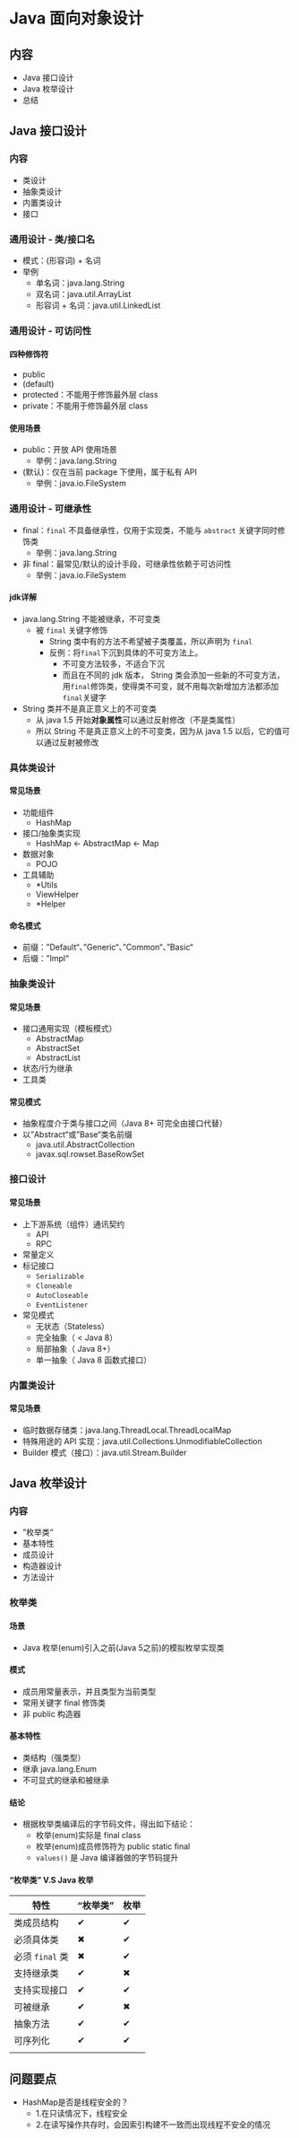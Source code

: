 # Java 面向对象设计

## 内容

* Java 接口设计
* Java 枚举设计
* 总结



## Java 接口设计

### 内容

* 类设计
* 抽象类设计
* 内置类设计
* 接口

### 通用设计 - 类/接口名

* 模式：(形容词) + 名词
* 举例
  * 单名词：java.lang.String
  * 双名词：java.util.ArrayList
  * 形容词 + 名词：java.util.LinkedList

### 通用设计 - 可访问性

#### 四种修饰符

* public
* (default)
* protected：不能用于修饰最外层 class
* private：不能用于修饰最外层 class

#### 使用场景

* public：开放 API 使用场景
  * 举例：java.lang.String
* (默认)：仅在当前 package 下使用，属于私有 API
  * 举例：java.io.FileSystem

### 通用设计 - 可继承性

* final：`final` 不具备继承性，仅用于实现类，不能与 `abstract` 关键字同时修饰类
  * 举例：java.lang.String
* 非 final：最常见/默认的设计手段，可继承性依赖于可访问性
  * 举例：java.io.FileSystem

#### jdk详解

* java.lang.String 不能被继承，不可变类
  * 被 `final` 关键字修饰
    * String 类中有的方法不希望被子类覆盖，所以声明为 `final`
    * 反例：将`final`下沉到具体的不可变方法上。
      * 不可变方法较多，不适合下沉
      * 而且在不同的 jdk 版本， String 类会添加一些新的不可变方法，用`final`修饰类，使得类不可变，就不用每次新增加方法都添加`final`关键字
* String 类并不是真正意义上的不可变类
  * 从 java 1.5 开始**对象属性**可以通过反射修改（不是类属性）
  * 所以 String 不是真正意义上的不可变类，因为从 java 1.5 以后，它的值可以通过反射被修改

### 具体类设计

#### 常见场景

* 功能组件
  * HashMap
* 接口/抽象类实现
  * HashMap <- AbstractMap <- Map
* 数据对象
  * POJO
* 工具辅助
  * *Utils
  * ViewHelper
  * *Helper

#### 命名模式

* 前缀：”Default“、”Generic“、”Common“、”Basic“
* 后缀：”Impl“

### 抽象类设计

#### 常见场景

* 接口通用实现（模板模式）
  * AbstractMap
  * AbstractSet
  * AbstractList
* 状态/行为继承
* 工具类

#### 常见模式

* 抽象程度介于类与接口之间（Java 8+ 可完全由接口代替）
* 以”Abstract“或”Base“类名前缀
  * java.util.AbstractCollection
  * javax.sql.rowset.BaseRowSet

### 接口设计

#### 常见场景

* 上下游系统（组件）通讯契约
  * API
  * RPC
* 常量定义
* 标记接口
  * `Serializable`
  * `Cloneable`
  * `AutoCloseable`
  * `EventListener` 
* 常见模式
  * 无状态（Stateless）
  * 完全抽象（ < Java 8）
  * 局部抽象（ Java 8+）
  * 单一抽象（ Java 8 函数式接口）

### 内置类设计

#### 常见场景

* 临时数据存储类：java.lang.ThreadLocal.ThreadLocalMap
* 特殊用途的 API 实现：java.util.Collections.UnmodifiableCollection
* Builder 模式（接口）：java.util.Stream.Builder



## Java 枚举设计

### 内容

* ”枚举类“
* 基本特性
* 成员设计
* 构造器设计
* 方法设计

### 枚举类

#### 场景

* Java 枚举(enum)引入之前(Java 5之前)的模拟枚举实现类

#### 模式

* 成员用常量表示，并且类型为当前类型
* 常用关键字 final 修饰类
* 非 public 构造器

#### 基本特性

* 类结构（强类型）
* 继承 java.lang.Enum
* 不可显式的继承和被继承

#### 结论

* 根据枚举类编译后的字节码文件，得出如下结论：
  * 枚举(enum)实际是 final class
  * 枚举(enum)成员修饰符为 public static final
  * `values()` 是 Java 编译器做的字节码提升

#### “枚举类” V.S Java 枚举

| 特性            | “枚举类” | 枚举 |
| --------------- | -------- | ---- |
| 类成员结构      | ✔        | ✔    |
| 必须具体类      | ✖        | ✔    |
| 必须 `final` 类 | ✖        | ✔    |
| 支持继承类      | ✔        | ✖    |
| 支持实现接口    | ✔        | ✔    |
| 可被继承        | ✔        | ✖    |
| 抽象方法        | ✔        | ✔    |
| 可序列化        | ✔        | ✔    |
|                 |          |      |





## 问题要点

* HashMap是否是线程安全的？
  * 1.在只读情况下，线程安全
  * 2.在读写操作共存时，会因索引构建不一致而出现线程不安全的情况

